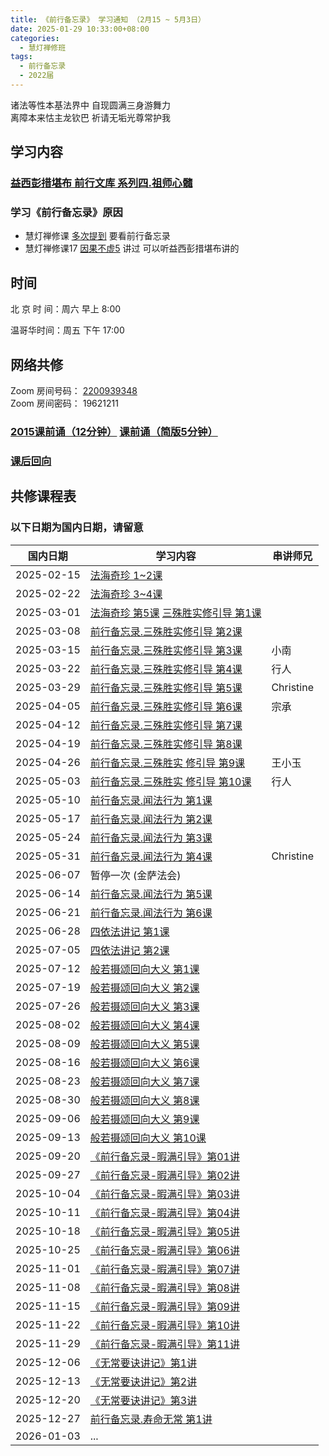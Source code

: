 ```yaml
---
title: 《前行备忘录》 学习通知 （2月15 ~ 5月3日）
date: 2025-01-29 10:33:00+08:00
categories:
  - 慧灯禅修班
tags:
  - 前行备忘录
  - 2022届
---
```

诸法等性本基法界中 自现圆满三身游舞力  
离障本来怙主龙钦巴 祈请无垢光尊常护我
















## 学习内容
### [益西彭措堪布 前行文库 系列四.祖师心髓](https://huidengchanxiu.net/refs/s4)

















### 学习《前行备忘录》原因
- 慧灯禅修课 [多次提到](https://sou.hdcxb.net/search/前行备忘录) 要看前行备忘录
- 慧灯禅修课17 [因果不虚5](https://sou.hdcxb.net/search/益西彭措) 讲过 可以听益西彭措堪布讲的
















## 时间
















北 京 时 间：周六 早上 8:00
















温哥华时间：周五 下午 17:00
















## 网络共修
















Zoom 房间号码： [2200939348](https://us06web.zoom.us/j/2200939348?pwd=zCHP3llIc31B0o587BY6mkJUaLIvag.1)\
Zoom 房间密码： 19621211
































### [2015课前诵（12分钟）](https://r2.hdcxb.net/kesong/2015加行班课前念诵-LB.mp4)  [课前诵（简版5分钟）](https://s3.ap-northeast-1.wasabisys.com/hdcx/hdv/v/keqian2022.mp4)
















### [课后回向](https://r2.hdcxb.net/kesong/课后回向(百字明+愿海心髓).mp4)
















## 共修课程表
### 以下日期为国内日期，请留意

| 国内日期 | 学习内容 | 串讲师兄 |
|---|---|---|
|2025-02-15| [法海奇珍 1~2课](https://huidengchanxiu.net/refs/xmfw/s4/s4-zsxs1-fhqz)|
|2025-02-22| [法海奇珍 3~4课](https://huidengchanxiu.net/refs/xmfw/s4/s4-zsxs1-fhqz)|
|2025-03-01| [法海奇珍 第5课](https://www.huidengchanxiu.net/refs/xmfw/s4/s4-zsxs1-fhqz) [三殊胜实修引导 第1课](https://huidengchanxiu.net/refs/xmfw/s4/s4-zsxs2-qxbwl-sss/)|
|2025-03-08|  [前行备忘录.三殊胜实修引导 第2课](https://huidengchanxiu.net/refs/xmfw/s4/s4-zsxs2-qxbwl-sss/)|
|2025-03-15|  [前行备忘录.三殊胜实修引导 第3课](https://huidengchanxiu.net/refs/xmfw/s4/s4-zsxs2-qxbwl-sss/)|小南|
|2025-03-22|  [前行备忘录.三殊胜实修引导 第4课](https://huidengchanxiu.net/refs/xmfw/s4/s4-zsxs2-qxbwl-sss/)|行人|
|2025-03-29|  [前行备忘录.三殊胜实修引导 第5课](https://huidengchanxiu.net/refs/xmfw/s4/s4-zsxs2-qxbwl-sss/)|Christine|
|2025-04-05|  [前行备忘录.三殊胜实修引导 第6课](https://huidengchanxiu.net/refs/xmfw/s4/s4-zsxs2-qxbwl-sss/)|宗承|
|2025-04-12|  [前行备忘录.三殊胜实修引导 第7课](https://huidengchanxiu.net/refs/xmfw/s4/s4-zsxs2-qxbwl-sss/)||
|2025-04-19|  [前行备忘录.三殊胜实修引导 第8课](https://huidengchanxiu.net/refs/xmfw/s4/s4-zsxs2-qxbwl-sss/)||
|2025-04-26|  [前行备忘录.三殊胜实 修引导 第9课](https://huidengchanxiu.net/refs/xmfw/s4/s4-zsxs2-qxbwl-sss/)|王小玉|
|2025-05-03|  [前行备忘录.三殊胜实 修引导 第10课](https://huidengchanxiu.net/refs/xmfw/s4/s4-zsxs2-qxbwl-sss/)|行人|
|2025-05-10|  [前行备忘录.闻法行为 第1课](https://huidengchanxiu.net/refs/xmfw/s4/s4-zsxs3-qxbwl-wfgl)|
|2025-05-17|  [前行备忘录.闻法行为 第2课](https://huidengchanxiu.net/refs/xmfw/s4/s4-zsxs3-qxbwl-wfgl)|
|2025-05-24| [前行备忘录.闻法行为 第3课](https://huidengchanxiu.net/refs/xmfw/s4/s4-zsxs3-qxbwl-wfgl)|
|2025-05-31| [前行备忘录.闻法行为 第4课](https://huidengchanxiu.net/refs/xmfw/s4/s4-zsxs3-qxbwl-wfgl)|Christine|
|2025-06-07| 暂停一次 (金萨法会)|
|2025-06-14| [前行备忘录.闻法行为 第5课](https://huidengchanxiu.net/refs/xmfw/s4/s4-zsxs3-qxbwl-wfgl)|
|2025-06-21| [前行备忘录.闻法行为 第6课](https://huidengchanxiu.net/refs/xmfw/s4/s4-zsxs3-qxbwl-wfgl)|
|2025-06-28| [四依法讲记 第1课](https://huidengchanxiu.net/refs/xmfw/s4/s4-zsxs4-4yf)|
|2025-07-05| [四依法讲记 第2课](https://huidengchanxiu.net/refs/xmfw/s4/s4-zsxs4-4yf)|
|2025-07-12| [般若摄颂回向大义 第1课](https://huidengchanxiu.net/refs/xmfw/s4/s4-zsxs6-brsshx)|
|2025-07-19| [般若摄颂回向大义 第2课](https://huidengchanxiu.net/refs/xmfw/s4/s4-zsxs6-brsshx)|
|2025-07-26| [般若摄颂回向大义 第3课](https://huidengchanxiu.net/refs/xmfw/s4/s4-zsxs6-brsshx)|
|2025-08-02| [般若摄颂回向大义 第4课](https://huidengchanxiu.net/refs/xmfw/s4/s4-zsxs6-brsshx)|
|2025-08-09| [般若摄颂回向大义 第5课](https://huidengchanxiu.net/refs/xmfw/s4/s4-zsxs6-brsshx)|
|2025-08-16| [般若摄颂回向大义 第6课](https://huidengchanxiu.net/refs/xmfw/s4/s4-zsxs6-brsshx)|
|2025-08-23| [般若摄颂回向大义 第7课](https://huidengchanxiu.net/refs/xmfw/s4/s4-zsxs6-brsshx)|
|2025-08-30| [般若摄颂回向大义 第8课](https://huidengchanxiu.net/refs/xmfw/s4/s4-zsxs6-brsshx)|
|2025-09-06| [般若摄颂回向大义 第9课](https://huidengchanxiu.net/refs/xmfw/s4/s4-zsxs6-brsshx)|
|2025-09-13| [般若摄颂回向大义 第10课](https://huidengchanxiu.net/refs/xmfw/s4/s4-zsxs6-brsshx)|
|2025-09-20| [《前行备忘录-暇满引导》第01讲](https://s3.ap-northeast-1.wasabisys.com/hdcx/jmy/xmfw/s4/《前行备忘录-暇满引导》第01讲.mp4)|
|2025-09-27| [《前行备忘录-暇满引导》第02讲](https://s3.ap-northeast-1.wasabisys.com/hdcx/jmy/xmfw/s4/《前行备忘录-暇满引导》第02讲.mp4)|
|2025-10-04| [《前行备忘录-暇满引导》第03讲](https://s3.ap-northeast-1.wasabisys.com/hdcx/jmy/xmfw/s4/《前行备忘录-暇满引导》第03讲.mp4)|
|2025-10-11| [《前行备忘录-暇满引导》第04讲](https://s3.ap-northeast-1.wasabisys.com/hdcx/jmy/xmfw/s4/《前行备忘录-暇满引导》第04讲.mp4)|
|2025-10-18| [《前行备忘录-暇满引导》第05讲](https://s3.ap-northeast-1.wasabisys.com/hdcx/jmy/xmfw/s4/《前行备忘录-暇满引导》第05讲.mp4)|
|2025-10-25| [《前行备忘录-暇满引导》第06讲](https://s3.ap-northeast-1.wasabisys.com/hdcx/jmy/xmfw/s4/《前行备忘录-暇满引导》第06讲.mp4)|
|2025-11-01| [《前行备忘录-暇满引导》第07讲](https://s3.ap-northeast-1.wasabisys.com/hdcx/jmy/xmfw/s4/《前行备忘录-暇满引导》第07讲.mp4)|
|2025-11-08| [《前行备忘录-暇满引导》第08讲](https://s3.ap-northeast-1.wasabisys.com/hdcx/jmy/xmfw/s4/《前行备忘录-暇满引导》第08讲.mp4)|
|2025-11-15| [《前行备忘录-暇满引导》第09讲](https://s3.ap-northeast-1.wasabisys.com/hdcx/jmy/xmfw/s4/《前行备忘录-暇满引导》第09讲.mp4)|
|2025-11-22| [《前行备忘录-暇满引导》第10讲](https://s3.ap-northeast-1.wasabisys.com/hdcx/jmy/xmfw/s4/《前行备忘录-暇满引导》第10讲.mp4)|
|2025-11-29| [《前行备忘录-暇满引导》第11讲](https://s3.ap-northeast-1.wasabisys.com/hdcx/jmy/xmfw/s4/《前行备忘录-暇满引导》第11讲.mp4)|
|2025-12-06| [《无常要诀讲记》第1讲](https://s3.ap-northeast-1.wasabisys.com/hdcx/jmy/xmfw/s4/《无常要诀讲记》第1讲.mp4)|
|2025-12-13| [《无常要诀讲记》第2讲](https://s3.ap-northeast-1.wasabisys.com/hdcx/jmy/xmfw/s4/《无常要诀讲记》第2讲.mp4)|
|2025-12-20| [《无常要诀讲记》第3讲](https://s3.ap-northeast-1.wasabisys.com/hdcx/jmy/xmfw/s4/《无常要诀讲记》第3讲.mp4)|
|2025-12-27| [前行备忘录.寿命无常 第1讲](https://huidengchanxiu.net/refs/xmfw/s4/s4-zsxs8-qxbwl-smwc)|
|2026-01-03| ... |


